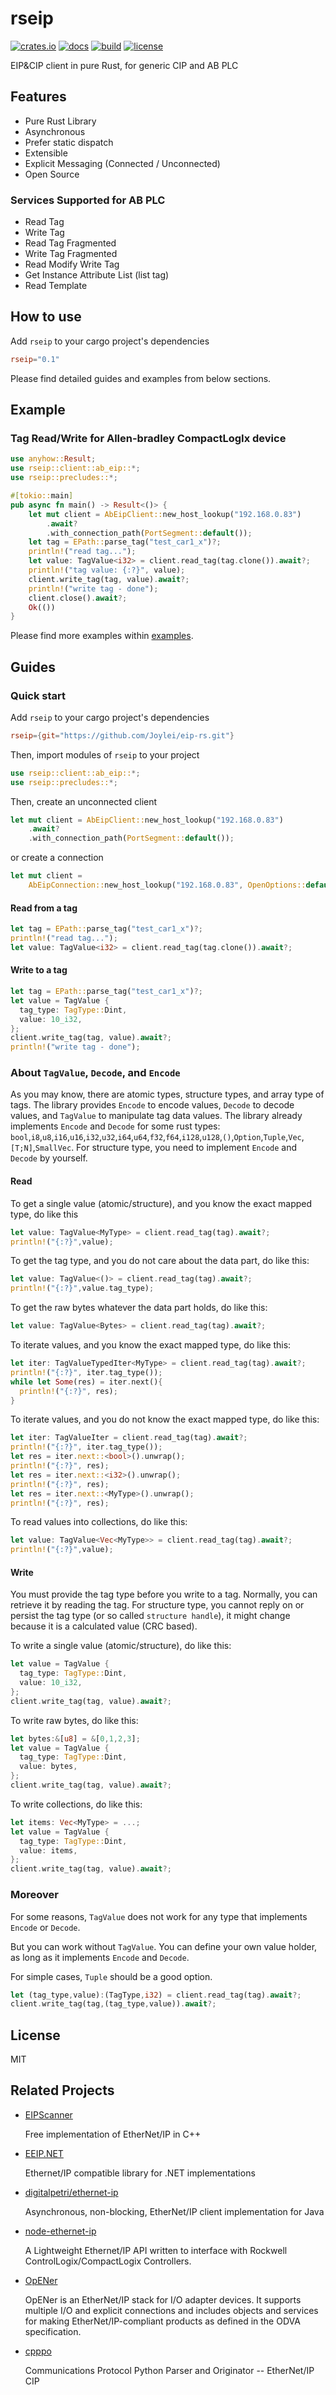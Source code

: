 # rseip
[![crates.io](https://img.shields.io/crates/v/rseip.svg)](https://crates.io/crates/rseip)
[![docs](https://docs.rs/rseip/badge.svg)](https://docs.rs/rseip)
[![build](https://github.com/joylei/eip-rs/workflows/build/badge.svg?branch=main)](https://github.com/joylei/eip-rs/actions?query=workflow%3A%22build%22)
[![license](https://img.shields.io/crates/l/rseip.svg)](https://github.com/joylei/eip-rs/blob/master/LICENSE)

EIP&CIP client in pure Rust, for generic CIP and AB PLC

## Features

- Pure Rust Library
- Asynchronous
- Prefer static dispatch
- Extensible
- Explicit Messaging (Connected / Unconnected)
- Open Source

### Services Supported for AB PLC

- Read Tag
- Write Tag
- Read Tag Fragmented
- Write Tag Fragmented
- Read Modify Write Tag
- Get Instance Attribute List (list tag)
- Read Template

## How to use

Add `rseip` to your cargo project's dependencies

```toml
rseip="0.1"
```

Please find detailed guides and examples from below sections.


## Example

### Tag Read/Write for Allen-bradley CompactLogIx device

```rust
use anyhow::Result;
use rseip::client::ab_eip::*;
use rseip::precludes::*;

#[tokio::main]
pub async fn main() -> Result<()> {
    let mut client = AbEipClient::new_host_lookup("192.168.0.83")
        .await?
        .with_connection_path(PortSegment::default());
    let tag = EPath::parse_tag("test_car1_x")?;
    println!("read tag...");
    let value: TagValue<i32> = client.read_tag(tag.clone()).await?;
    println!("tag value: {:?}", value);
    client.write_tag(tag, value).await?;
    println!("write tag - done");
    client.close().await?;
    Ok(())
}
```

Please find more examples within [examples](https://github.com/Joylei/eip-rs/tree/main/examples).

## Guides
### Quick start

Add `rseip` to your cargo project's dependencies

```toml
rseip={git="https://github.com/Joylei/eip-rs.git"}
```

Then, import modules of `rseip` to your project
```rust
use rseip::client::ab_eip::*;
use rseip::precludes::*;
```

Then, create an unconnected client
```rust
let mut client = AbEipClient::new_host_lookup("192.168.0.83")
    .await?
    .with_connection_path(PortSegment::default());
```

or create a connection
```rust
let mut client =
    AbEipConnection::new_host_lookup("192.168.0.83", OpenOptions::default()).await?;
```

#### Read from a tag
```rust
let tag = EPath::parse_tag("test_car1_x")?;
println!("read tag...");
let value: TagValue<i32> = client.read_tag(tag.clone()).await?;
```
#### Write to a tag
```rust
let tag = EPath::parse_tag("test_car1_x")?;
let value = TagValue {
  tag_type: TagType::Dint,
  value: 10_i32,
};
client.write_tag(tag, value).await?;
println!("write tag - done");
```

### About `TagValue`, `Decode`, and `Encode`

As you may know, there are atomic types, structure types, and array type of tags. The library provides `Encode` to encode values, `Decode` to decode values, and `TagValue` to manipulate tag data values. The library already implements `Encode` and `Decode` for some rust types: `bool`,`i8`,`u8`,`i16`,`u16`,`i32`,`u32`,`i64`,`u64`,`f32`,`f64`,`i128`,`u128`,`()`,`Option`,`Tuple`,`Vec`,`[T;N]`,`SmallVec`. For structure type, you need to implement `Encode` and `Decode` by yourself.

#### Read

To get a single value (atomic/structure), and you know the exact mapped type, do like this
```rust
let value: TagValue<MyType> = client.read_tag(tag).await?;
println!("{:?}",value);
```

To get the tag type, and you do not care about the data part, do like this:
```rust
let value: TagValue<()> = client.read_tag(tag).await?;
println!("{:?}",value.tag_type);
```

To get the raw bytes whatever the data part holds, do like this:
```rust
let value: TagValue<Bytes> = client.read_tag(tag).await?;
```

To iterate values, and you know the exact mapped type, do like this:
```rust
let iter: TagValueTypedIter<MyType> = client.read_tag(tag).await?;
println!("{:?}", iter.tag_type());
while let Some(res) = iter.next(){
  println!("{:?}", res);
}
```

To iterate values, and you do not know the exact mapped type, do like this:
```rust
let iter: TagValueIter = client.read_tag(tag).await?;
println!("{:?}", iter.tag_type());
let res = iter.next::<bool>().unwrap();
println!("{:?}", res);
let res = iter.next::<i32>().unwrap();
println!("{:?}", res);
let res = iter.next::<MyType>().unwrap();
println!("{:?}", res);
```

To read values into collections, do like this:
```rust
let value: TagValue<Vec<MyType>> = client.read_tag(tag).await?;
println!("{:?}",value);
```

#### Write

You must provide the tag type before you write to a tag. Normally, you can retrieve it by reading the tag. For structure type, you cannot reply on or persist the tag type (or so called `structure handle`), it might change because it is a calculated value (CRC based).

To write a single value (atomic/structure), do like this:
```rust
let value = TagValue {
  tag_type: TagType::Dint,
  value: 10_i32,
};
client.write_tag(tag, value).await?;
```

To write raw bytes, do like this:
```rust
let bytes:&[u8] = &[0,1,2,3];
let value = TagValue {
  tag_type: TagType::Dint,
  value: bytes,
};
client.write_tag(tag, value).await?;
```

To write collections, do like this:
```rust
let items: Vec<MyType> = ...;
let value = TagValue {
  tag_type: TagType::Dint,
  value: items,
};
client.write_tag(tag, value).await?;
```

### Moreover

For some reasons, `TagValue` does not work for any type that implements `Encode` or `Decode`.

But you can work without `TagValue`. You can define your own value holder, as long as it implements `Encode` and `Decode`.

For simple cases, `Tuple` should be a good option.
```rust
let (tag_type,value):(TagType,i32) = client.read_tag(tag).await?;
client.write_tag(tag,(tag_type,value)).await?;
```

## License

MIT


## Related Projects

- [EIPScanner](https://github.com/nimbuscontrols/EIPScanner)

   Free implementation of EtherNet/IP in C++

- [EEIP.NET](https://github.com/rossmann-engineering/EEIP.NET)

  Ethernet/IP compatible library for .NET implementations

- [ digitalpetri/ethernet-ip](https://github.com/digitalpetri/ethernet-ip)
  
  Asynchronous, non-blocking, EtherNet/IP client implementation for Java

- [node-ethernet-ip](https://github.com/cmseaton42/node-ethernet-ip)

  A Lightweight Ethernet/IP API written to interface with Rockwell ControlLogix/CompactLogix Controllers. 

- [OpENer](https://github.com/EIPStackGroup/OpENer)
   
  OpENer is an EtherNet/IP stack for I/O adapter devices. It supports multiple I/O and explicit connections and includes objects and services for making EtherNet/IP-compliant products as defined in the ODVA specification. 

- [cpppo](https://github.com/pjkundert/cpppo/)
  
  Communications Protocol Python Parser and Originator -- EtherNet/IP CIP
